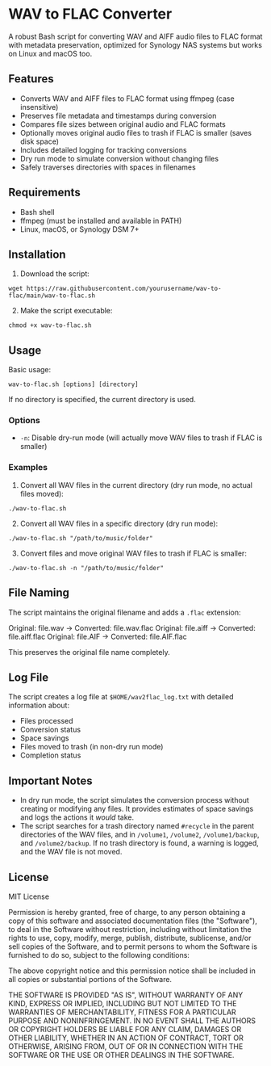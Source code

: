 # WAV to FLAC Converter

A robust Bash script for converting WAV and AIFF audio files to FLAC format with metadata preservation, optimized for Synology NAS systems but works on Linux and macOS too.

## Features

- Converts WAV and AIFF files to FLAC format using ffmpeg (case insensitive)
- Preserves file metadata and timestamps during conversion
- Compares file sizes between original audio and FLAC formats
- Optionally moves original audio files to trash if FLAC is smaller (saves disk space)
- Includes detailed logging for tracking conversions
- Dry run mode to simulate conversion without changing files
- Safely traverses directories with spaces in filenames

## Requirements

- Bash shell
- ffmpeg (must be installed and available in PATH)
- Linux, macOS, or Synology DSM 7+

## Installation

1. Download the script: 

```
wget https://raw.githubusercontent.com/yourusername/wav-to-flac/main/wav-to-flac.sh
```

2. Make the script executable:

```
chmod +x wav-to-flac.sh
```

## Usage

Basic usage:

```
wav-to-flac.sh [options] [directory]
```

If no directory is specified, the current directory is used.

### Options

- `-n`: Disable dry-run mode (will actually move WAV files to trash if FLAC is smaller)

### Examples

1. Convert all WAV files in the current directory (dry run mode, no actual files moved):

```
./wav-to-flac.sh
```

2. Convert all WAV files in a specific directory (dry run mode):

```
./wav-to-flac.sh "/path/to/music/folder"
```

3. Convert files and move original WAV files to trash if FLAC is smaller:

```
./wav-to-flac.sh -n "/path/to/music/folder"
```

## File Naming

The script maintains the original filename and adds a `.flac` extension:

Original: file.wav → Converted: file.wav.flac
Original: file.aiff → Converted: file.aiff.flac
Original: file.AIF → Converted: file.AIF.flac

This preserves the original file name completely.

## Log File

The script creates a log file at `$HOME/wav2flac_log.txt` with detailed information about:

- Files processed
- Conversion status
- Space savings
- Files moved to trash (in non-dry run mode)
- Completion status

## Important Notes

- In dry run mode, the script simulates the conversion process without creating or modifying any files. It provides estimates of space savings and logs the actions it *would* take.
- The script searches for a trash directory named `#recycle` in the parent directories of the WAV files, and in `/volume1`, `/volume2`, `/volume1/backup`, and `/volume2/backup`. If no trash directory is found, a warning is logged, and the WAV file is not moved.

## License

MIT License

Permission is hereby granted, free of charge, to any person obtaining a copy of this software and associated documentation files (the "Software"), to deal in the Software without restriction, including without limitation the rights to use, copy, modify, merge, publish, distribute, sublicense, and/or sell copies of the Software, and to permit persons to whom the Software is furnished to do so, subject to the following conditions:

The above copyright notice and this permission notice shall be included in all copies or substantial portions of the Software.

THE SOFTWARE IS PROVIDED "AS IS", WITHOUT WARRANTY OF ANY KIND, EXPRESS OR IMPLIED, INCLUDING BUT NOT LIMITED TO THE WARRANTIES OF MERCHANTABILITY, FITNESS FOR A PARTICULAR PURPOSE AND NONINFRINGEMENT. IN NO EVENT SHALL THE AUTHORS OR COPYRIGHT HOLDERS BE LIABLE FOR ANY CLAIM, DAMAGES OR OTHER LIABILITY, WHETHER IN AN ACTION OF CONTRACT, TORT OR OTHERWISE, ARISING FROM, OUT OF OR IN CONNECTION WITH THE SOFTWARE OR THE USE OR OTHER DEALINGS IN THE SOFTWARE.